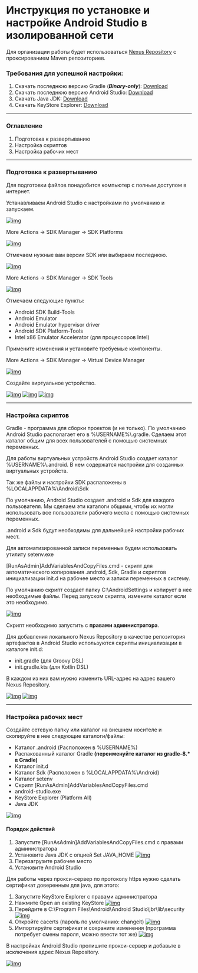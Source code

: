 # Инструкция по установке и настройке Android Studio в изолированной сети
Для организации работы будет использоваться [Nexus Repository](https://help.sonatype.com/en/download.html#related-links) с проксированием Maven репозиториев.  
### Требования для успешной настройки:
1. Скачать последнюю версию Gradle (_**Binary-only**_): [Download](https://gradle.org/releases)
2. Скачать последнюю версию Android Studio: [Download](https://developer.android.com/studio)
3. Скачать Java JDK: [Download](https://adoptium.net)
4. Скачать KeyStore Explorer: [Download](https://keystore-explorer.org/downloads.html)
___
### Оглавление
1. Подготовка к развертыванию
2. Настройка скриптов
3. Настройка рабочих мест
___
### Подготовка к развертыванию
Для подготовки файлов понадобится компьютер с полным доступом в интернет.

Устанавливаем Android Studio с настройками по умолчанию и запускаем.

[![img](assets/Install-AndroidStudio.jpg)](assets/Install-AndroidStudio.jpg)

More Actions -> SDK Manager ->  SDK Platforms

[![img](assets/AndroidStudio-SDK-Manager.jpg)](assets/AndroidStudio-SDK-Manager.jpg)

Отмечаем нужные вам версии SDK или выбираем последнюю.

[![img](assets/AndroidStudio-SDK-Platforms.jpg)](assets/AndroidStudio-SDK-Platforms.jpg)

More Actions -> SDK Manager ->  SDK Tools

[![img](assets/AndroidStudio-SDK-Tools.jpg)](assets/AndroidStudio-SDK-Tools.jpg)

Отмечаем следующие пункты:

* Android SDK Build-Tools
* Android Emulator
* Android Emulator hypervisor driver
* Android SDK Platform-Tools
* Intel x86 Emulator Accelerator (для процессоров Intel)

Примените изменения и установите требуемые компоненты.

More Actions -> SDK Manager ->  Virtual Device Manager

[![img](assets/AndroidStudio-VDM.jpg)](assets/AndroidStudio-VDM.jpg)

Создайте виртуальное устройство.

[![img](assets/AndroidStudio-create-virtual-device.jpg)](assets/AndroidStudio-create-virtual-device.jpg)
[![img](assets/AndroidStudio-create-virtual-device-set-image.jpg)](assets/AndroidStudio-create-virtual-device-set-image.jpg)
[![img](assets/AndroidStudio-create-virtual-device-done.jpg)](assets/AndroidStudio-create-virtual-device-done.jpg)
___
### Настройка скриптов
Gradle - программа для сборки проектов (и не только). По умолчанию Android Studio располагает его в %USERNAME%\\.gradle. Сделаем этот каталог общим для всех пользователей с помощью системных переменных.

Для работы виртуальных устройств Android Studio создает каталог %USERNAME%\\.android. В нем содержатся настройки для созданных виртуальных устройств.

Так же файлы и настройки SDK распаложены в %LOCALAPPDATA%\Android\Sdk

По умолчанию, Android Studio создает .android и Sdk для каждого пользователя. Мы сделаем эти каталоги общими, чтобы их могли использовать все пользователи рабочего места с помощью системных переменных.

.android и Sdk будут необходимы для дальнейшей настройки рабочих мест. 

Для автоматизированной записи переменных будем использовать утилиту setenv.exe

[RunAsAdmin]AddVariablesAndCopyFiles.cmd - скрипт для автоматического копирования .android, Sdk, Gradle и скриптов инициализации init.d на рабочее место и записи переменных в систему. 

По умолчанию скрипт создает папку C:\AndroidSettings и копирует в нее необходимые файлы. Перед запуском скрипта, измените каталог если это необходимо. 

[![img](assets/AddVariablesAndCopyFiles-change-path.jpg)](assets/AddVariablesAndCopyFiles-change-path.jpg)

Скрипт необходимо запустить с **правами администратора**.

Для добавления локального Nexus Repository в качестве репозитория артефактов в Android Studio используются скрипты инициализации в каталоге init.d:
* init.gradle (для Groovy DSL)
* init.gradle.kts (для Kotlin DSL)
  
В каждом из них вам нужно изменить URL-адрес на адрес вашего Nexus Repository.

[![img](assets/init-gradle-change-url.jpg)](assets/init-gradle-change-url.jpg)
[![img](assets/init-gradle-kts-change-url.jpg)](assets/init-gradle-kts-change-url.jpg)
___
 ### Настройка рабочих мест
 Создайте сетевую папку или каталог на внешнем носителе и скопируйте в нее следующие каталоги/файлы:
 * Каталог .android (Расположен в %USERNAME%)
 * Распакованный каталог Gradle **(переименуйте каталог из gradle-8.\* в Gradle)**
 * Каталог init.d
 * Каталог Sdk (Расположен в %LOCALAPPDATA%\Android)
 * Каталог setenv
 * Скрипт [RunAsAdmin]AddVariablesAndCopyFiles.cmd
 * android-studio.exe
 * KeyStore Explorer (Platform All)
 * Java JDK

[![img](assets/Final-folder-with-files.jpg)](assets/Final-folder-with-files.jpg)

#### Порядок действий
1. Запустите [RunAsAdmin]AddVariablesAndCopyFiles.cmd с правами администратора
2. Установите Java JDK с опцией Set JAVA_HOME
[![img](assets/Install-AndroidStudio.jpg)](assets/Install-AndroidStudio.jpg)
3. Перезагрузите рабочее место
4. Установите Android Studio

Для работы через прокси-сервер по протоколу https нужно сделать сертификат доверенным для java, для этого: 
1. Запустите KeyStore Explorer с правами администратора
2. Нажмите Open an existing KeyStore
[![img](assets/KeyStore-open.jpg)](assets/KeyStore-open.jpg)
3. Перейдите в C:\Program Files\Android\Android Studio\jbr\lib\security
[![img](assets/KeyStore-search-cacerts.jpg)](assets/KeyStore-search-cacerts.jpg)
4. Откройте cacerts (пароль по умолчанию: changeit)
[![img](assets/KeyStore-input-password.jpg)](assets/KeyStore-input-password.jpg)
5. Импортируйте сертификат и сохраните изменения (программа потребует смены пароля, можно ввести тот же)
[![img](assets/KeyStore-import-sert.jpg)](assets/KeyStore-import-sert.jpg)

В настройках Android Studio пропишите прокси-сервер и добавьте в исключения адрес Nexus Repository.

[![img](assets/Setting-proxy.jpg)](assets/Setting-proxy.jpg)